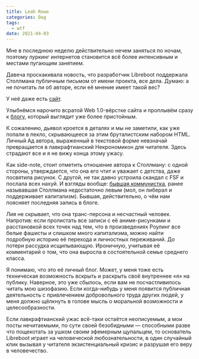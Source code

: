 ```yaml
---
title: Leah Rowe
categories: Dag
tags:
  - wtf
date: 2021-04-03
---
```


Мне в последнюю неделю действительно нечем заняться по ночам, поэтому луркинг интернетов становится всё более интенсивным и местами пугающим занятием.

Давеча проскакивала новость, что разработчик Libreboot поддержала Столлмана публичным письмом от имени проекта, все дела. Думаю: а не почитать ли об авторе, если её мнение имеет такой вес?

У неё даже есть [сайт](https://vimuser.org/).

Улыбнёмся нарочито всратой Web 1.0-вёрстке сайта и проплывём сразу к [блогу](https://blog.vimuser.org/), который выглядит уже более пристойным.

К сожалению, дьявол кроется в деталях и мы не заметили, как уже попали в пекло, скрывающееся за этим бруталистским набором HTML. Личный Ад автора, выраженный в текстовой форме невзначай превращается в лавкрафтианский Некрономикон для читателя. Здесь страдают все и я не вижу конца этому ужасу.

Как side-note, стоит отметить отношение автора к Столлману: с одной стороны, утверждается, что она его чтит и уважает с детства, даже посвятила рисунок. С другой, не так давно устроила скандал с FSF и послала всех нахуй. И взгляды вообще: [бывшая коммунистка](https://web.archive.org/web/20180601000000*/https://blog.vimuser.org/communism.html), ранее называвшая Столлмана недостаточно левым (мол, он либерал и поддерживает капитализм). Бывшая, действительно, о чём нам поясняет последняя запись в блоге.

Лия не скрывает, что она транс-персона и несчастный человек. Напротив: если пролистать все записи с её аниме-рисунками и расстановкой всех точек над тем, что в произведениях Роулинг все белые фашисты и слишком много капитализма, можно найти подробную историю её перехода и личностных переживаний. До потери рассудка исщипывающую. Ироничную, учитывая её комментарий о том, что она выросла в состоятельной семье среднего класса.

Я понимаю, что это её личный блог. Может, у меня тоже есть техническая возможность вскрыть и раскрыть своё внутреннее «я» на публику. Наверное, это уже сбылось, если вам не посчастливилось читать мою шизофазию. Если когда-нибудь у меня появится публичная деятельность с привлечением добровольного труда других людей, у меня должно щёлкнуть в голове мысль о моральной возможности и целесообразности.

Если лавкрафтианский ужас всё-таки остаётся неописуемым, а мои посты нечитаемыми, по сути своей безобидными — способными разве что пощекотать за ушком своим эфемерным щупальцем, то основатель Libreboot играет на человеческой любознательности, в один случайный клик вызывая у читателя экзистенциальный кризис и разрушая его веру в человечество.

